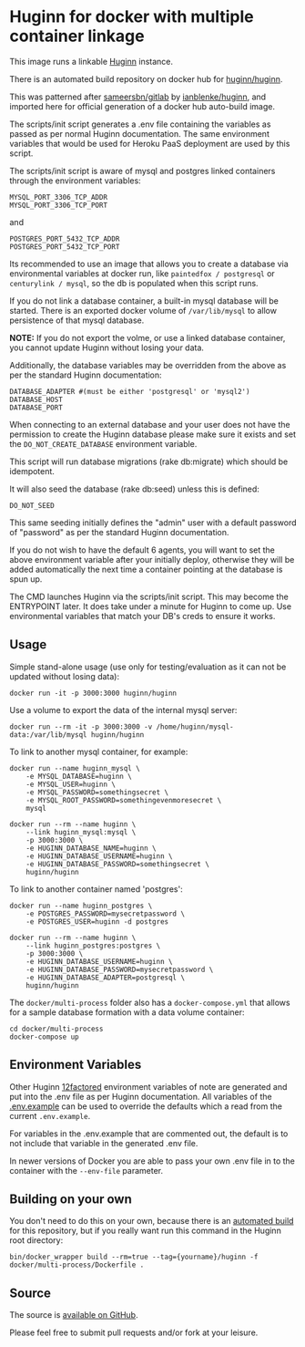 Huginn for docker with multiple container linkage
=================================================

This image runs a linkable [Huginn](https://github.com/huginn/huginn) instance.

There is an automated build repository on docker hub for [huginn/huginn](https://hub.docker.com/r/huginn/huginn).

This was patterned after [sameersbn/gitlab](https://hub.docker.com/r/sameersbn/gitlab) by [ianblenke/huginn](http://github.com/ianblenke/huginn), and imported here for official generation of a docker hub auto-build image.

The scripts/init script generates a .env file containing the variables as passed as per normal Huginn documentation.
The same environment variables that would be used for Heroku PaaS deployment are used by this script.

The scripts/init script is aware of mysql and postgres linked containers through the environment variables:

    MYSQL_PORT_3306_TCP_ADDR
    MYSQL_PORT_3306_TCP_PORT

and

    POSTGRES_PORT_5432_TCP_ADDR
    POSTGRES_PORT_5432_TCP_PORT

Its recommended to use an image that allows you to create a database via environmental variables at docker run, like `paintedfox / postgresql` or `centurylink / mysql`, so the db is populated when this script runs.

If you do not link a database container, a built-in mysql database will be started.
There is an exported docker volume of `/var/lib/mysql` to allow persistence of that mysql database.

__NOTE:__ If you do not export the volme, or use a linked database container, you cannot update Huginn without losing your data.

Additionally, the database variables may be overridden from the above as per the standard Huginn documentation:

    DATABASE_ADAPTER #(must be either 'postgresql' or 'mysql2')
    DATABASE_HOST
    DATABASE_PORT

When connecting to an external database and your user does not have the permission to create the Huginn database please make sure it exists and set the `DO_NOT_CREATE_DATABASE` environment variable.

This script will run database migrations (rake db:migrate) which should be idempotent.

It will also seed the database (rake db:seed) unless this is defined:

    DO_NOT_SEED

This same seeding initially defines the "admin" user with a default password of "password" as per the standard Huginn documentation.

If you do not wish to have the default 6 agents, you will want to set the above environment variable after your initially deploy, otherwise they will be added automatically the next time a container pointing at the database is spun up.

The CMD launches Huginn via the scripts/init script. This may become the ENTRYPOINT later.  It does take under a minute for Huginn to come up.  Use environmental variables that match your DB's creds to ensure it works.

## Usage

Simple stand-alone usage (use only for testing/evaluation as it can not be updated without losing data):

    docker run -it -p 3000:3000 huginn/huginn

Use a volume to export the data of the internal mysql server:

    docker run --rm -it -p 3000:3000 -v /home/huginn/mysql-data:/var/lib/mysql huginn/huginn

To link to another mysql container, for example:

    docker run --name huginn_mysql \
        -e MYSQL_DATABASE=huginn \
        -e MYSQL_USER=huginn \
        -e MYSQL_PASSWORD=somethingsecret \
        -e MYSQL_ROOT_PASSWORD=somethingevenmoresecret \
        mysql

    docker run --rm --name huginn \
        --link huginn_mysql:mysql \
        -p 3000:3000 \
        -e HUGINN_DATABASE_NAME=huginn \
        -e HUGINN_DATABASE_USERNAME=huginn \
        -e HUGINN_DATABASE_PASSWORD=somethingsecret \
        huginn/huginn

To link to another container named 'postgres':

    docker run --name huginn_postgres \
        -e POSTGRES_PASSWORD=mysecretpassword \
        -e POSTGRES_USER=huginn -d postgres

    docker run --rm --name huginn \
        --link huginn_postgres:postgres \
        -p 3000:3000 \
        -e HUGINN_DATABASE_USERNAME=huginn \
        -e HUGINN_DATABASE_PASSWORD=mysecretpassword \
        -e HUGINN_DATABASE_ADAPTER=postgresql \
        huginn/huginn

The `docker/multi-process` folder also has a `docker-compose.yml` that allows for a sample database formation with a data volume container:

    cd docker/multi-process
    docker-compose up

## Environment Variables

Other Huginn [12factored](https://12factor.net/) environment variables of note are generated and put into the .env file as per Huginn documentation. All variables of the [.env.example](https://github.com/huginn/huginn/blob/master/.env.example) can be used to override the defaults which a read from the current `.env.example`.

For variables in the .env.example that are commented out, the default is to not include that variable in the generated .env file.

In newer versions of Docker you are able to pass your own .env file in to the container with the `--env-file` parameter.

## Building on your own

You don't need to do this on your own, because there is an [automated build](https://hub.docker.com/r/huginn/huginn/) for this repository, but if you really want run this command in the Huginn root directory:

    bin/docker_wrapper build --rm=true --tag={yourname}/huginn -f docker/multi-process/Dockerfile .

## Source

The source is [available on GitHub](https://github.com/huginn/huginn/tree/master/docker/multi-process).

Please feel free to submit pull requests and/or fork at your leisure.
